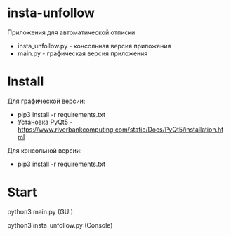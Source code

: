 # insta-unfollow
Приложения для автоматической отписки
- insta_unfollow.py - консольная версия приложения
- main.py - графическая версия приложения

# Install 
Для графической версии: 
- pip3 install -r requirements.txt
- Установка PyQt5 - https://www.riverbankcomputing.com/static/Docs/PyQt5/installation.html

Для консольной версии:
- pip3 install -r requirements.txt

# Start
python3 main.py (GUI)

python3 insta_unfollow.py (Console)
